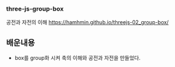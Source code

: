 ### three-js-group-box
공전과 자전의 이해
https://hamhmin.github.io/threejs-02_group-box/

## 배운내용
- box를 group화 시켜 축의 이해와 공전과 자전을 만들었다.
